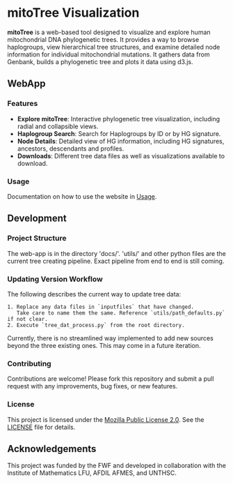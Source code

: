 # mitoTree Visualization

**mitoTree** is a web-based tool designed to visualize and explore human mitochondrial DNA phylogenetic trees. It provides a way to browse haplogroups, view hierarchical tree structures, and examine detailed node information for individual mitochondrial mutations.
It gathers data from Genbank, builds a phylogenetic tree and plots it data using d3.js.

## WebApp

### Features
- **Explore mitoTree**: Interactive phylogenetic tree visualization, including radial and collapsible views.
- **Haplogroup Search**: Search for Haplogroups by ID or by HG signature.
- **Node Details**: Detailed view of HG information, including HG signatures, ancestors, descendants and profiles.
- **Downloads**: Different tree data files as well as visualizations available to download.

### Usage
Documentation on how to use the website in [Usage](docs/textfiles/documentation.md).

## Development

### Project Structure

The web-app is in the directory 'docs/'.
'utils/' and other python files are the current tree creating pipeline.
Exact pipeline from end to end is still coming.


### Updating Version Workflow

The following describes the current way to update tree data:

    1. Replace any data files in `inputfiles` that have changed.
       Take care to name them the same. Reference `utils/path_defaults.py` if not clear.  
    2. Execute `tree_dat_process.py` from the root directory.

Currently, there is no streamlined way implemented to add new sources beyond the three existing ones. This may come in a future iteration.
    

### Contributing

Contributions are welcome! Please fork this repository and submit a pull request with any improvements, bug fixes, or new features.

### License

This project is licensed under the [Mozilla Public License 2.0](https://www.mozilla.org/en-US/MPL/2.0/). See the [LICENSE](./LICENSE) file for details.


## Acknowledgements

This project was funded by the FWF and developed in collaboration with the Institute of Mathematics LFU, AFDIL AFMES, and UNTHSC.
